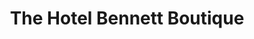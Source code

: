 ---
title: "The Hotel Bennett Boutique"
url: /charleston/the-hotel-bennett-boutique/
shop: clothes
---
